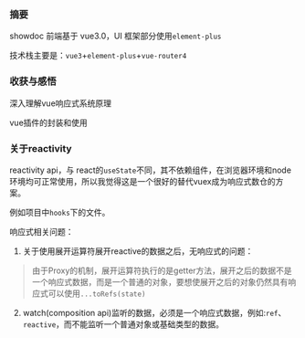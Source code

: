 ### 摘要

showdoc 前端基于 vue3.0，UI 框架部分使用`element-plus`

技术栈主要是：`vue3`+`element-plus`+`vue-router4`

### 收获与感悟

深入理解vue响应式系统原理

vue插件的封装和使用

### 关于reactivity

reactivity api，与 react的`useState`不同，其不依赖组件，在浏览器环境和node环境均可正常使用，所以我觉得这是一个很好的替代vuex成为响应式数仓的方案。

例如项目中`hooks`下的文件。

响应式相关问题：

1. 关于使用展开运算符展开reactive的数据之后，无响应式的问题：

>由于Proxy的机制，展开运算符执行的是getter方法，展开之后的数据不是一个响应式数据，而是一个普通的对象，要想使展开之后的对象仍然具有响应式可以使用`...toRefs(state)`

2. watch(composition api)监听的数据，必须是一个响应式数据，例如:`ref`、`reactive`，而不能监听一个普通对象或基础类型的数据。
